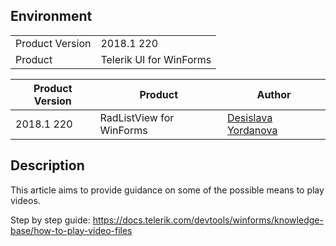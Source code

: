 ## Environment

<table>
	<tr>
		<td>Product Version</td>
		<td>2018.1 220</td>
	</tr>
	<tr>
		<td>Product</td>
		<td>Telerik UI for WinForms</td>
	</tr>
</table>

|Product Version|Product|Author|
|----|----|----|
|2018.1 220|RadListView for WinForms|[Desislava Yordanova](https://www.telerik.com/blogs/author/desislava-yordanova)|

## Description 

This article aims to provide guidance on some of the possible means to play videos.

Step by step guide: https://docs.telerik.com/devtools/winforms/knowledge-base/how-to-play-video-files
